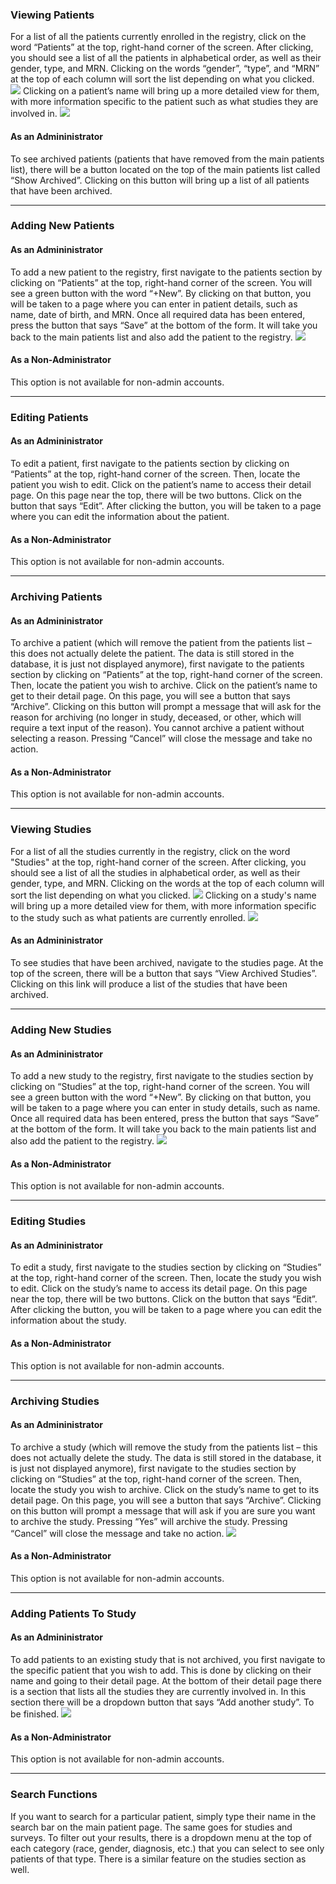 ### Viewing Patients

For a list of all the patients currently enrolled in the registry, click on the word “Patients” at the top, right-hand corner of the screen.  After clicking, you should see a list of all the patients in alphabetical order, as well as their gender, type, and MRN.  Clicking on the words “gender”, “type”, and “MRN” at the top of each column will sort the list depending on what you clicked.
![](patients.jpg)
Clicking on a patient’s name will bring up a more detailed view for them, with more information specific to the patient such as what studies they are involved in.
![](patientDetail.jpg)
#### As an Admininistrator 

To see archived patients (patients that have removed from the main patients list), there will be a button located on the top of the main patients list called “Show Archived”.  Clicking on this button will bring up a list of all patients that have been archived.

---

### Adding New Patients

#### As an Admininistrator
To add a new patient to the registry, first navigate to the patients section by clicking on “Patients” at the top, right-hand corner of the screen.  You will see a green button with the word “+New”.  By clicking on that button, you will be taken to a page where you can enter in patient details, such as name, date of birth, and MRN.  Once all required data has been entered, press the button that says “Save” at the bottom of the form.  It will take you back to the main patients list and also add the patient to the registry.
![](patientEditjpg)
#### As a Non-Administrator
This option is not available for non-admin accounts.

---

### Editing Patients

#### As an Admininistrator
To edit a patient, first navigate to the patients section by clicking on “Patients” at the top, right-hand corner of the screen.  Then, locate the patient you wish to edit.  Click on the patient’s name to access their detail page.  On this page near the top, there will be two buttons.  Click on the button that says “Edit”.  After clicking the button, you will be taken to a page where you can edit the information about the patient.

#### As a Non-Administrator
This option is not available for non-admin accounts.

---

### Archiving Patients

#### As an Admininistrator
To archive a patient (which will remove the patient from the patients list – this does not actually delete the patient.  The data is still stored in the database, it is just not displayed anymore), first navigate to the patients section by clicking on “Patients” at the top, right-hand corner of the screen.  Then, locate the patient you wish to archive.  Click on the patient’s name to get to their detail page.  On this page, you will see a button that says “Archive”.  Clicking on this button will prompt a message that will ask for the reason for archiving (no longer in study, deceased, or other, which will require a text input of the reason).  You cannot archive a patient without selecting a reason.  Pressing “Cancel” will close the message and take no action.

#### As a Non-Administrator
This option is not available for non-admin accounts.

---

### Viewing Studies

For a list of all the studies currently in the registry, click on the word "Studies" at the top, right-hand corner of the screen.  After clicking, you should see a list of all the studies in alphabetical order, as well as their gender, type, and MRN.  Clicking on the words at the top of each column will sort the list depending on what you clicked.
![](studies.jpg)
Clicking on a study's name will bring up a more detailed view for them, with more information specific to the study such as what patients are currently enrolled.
![](studyDetail.jpg)
#### As an Admininistrator
To see studies that have been archived, navigate to the studies page.  At the top of the screen, there will be a button that says “View Archived Studies”.  Clicking on this link will produce a list of the studies that have been archived.

---

### Adding New Studies

#### As an Admininistrator
To add a new study to the registry, first navigate to the studies section by clicking on “Studies” at the top, right-hand corner of the screen.  You will see a green button with the word “+New”.  By clicking on that button, you will be taken to a page where you can enter in study details, such as name.  Once all required data has been entered, press the button that says “Save” at the bottom of the form.  It will take you back to the main patients list and also add the patient to the registry.
![](studyEdit.jpg)
#### As a Non-Administrator
This option is not available for non-admin accounts.

---

### Editing Studies

#### As an Admininistrator
To edit a study, first navigate to the studies section by clicking on “Studies” at the top, right-hand corner of the screen.  Then, locate the study you wish to edit.  Click on the study’s name to access its detail page.  On this page near the top, there will be two buttons.  Click on the button that says “Edit”.  After clicking the button, you will be taken to a page where you can edit the information about the study.

#### As a Non-Administrator
This option is not available for non-admin accounts.

---

### Archiving Studies

#### As an Admininistrator
To archive a study (which will remove the study from the patients list – this does not actually delete the study.  The data is still stored in the database, it is just not displayed anymore), first navigate to the studies section by clicking on “Studies” at the top, right-hand corner of the screen.  Then, locate the study you wish to archive.  Click on the study’s name to get to its detail page.  On this page, you will see a button that says “Archive”.  Clicking on this button will prompt a message that will ask if you are sure you want to archive the study.  Pressing “Yes” will archive the study.  Pressing “Cancel” will close the message and take no action.
![](archiveStudy.jpg)
#### As a Non-Administrator
This option is not available for non-admin accounts.

---

### Adding Patients To Study

#### As an Admininistrator
To add patients to an existing study that is not archived, you first navigate to the specific patient that you wish to add.  This is done by clicking on their name and going to their detail page.  At the bottom of their detail page there is a section that lists all the studies they are currently involved in.  In this section there will be a dropdown button that says “Add another study”.  To be finished.
![](enrollment.jpg)
#### As a Non-Administrator
This option is not available for non-admin accounts.

---

### Search Functions

If you want to search for a particular patient, simply type their name in the search bar on the main patient page.  The same goes for studies and surveys.  To filter out your results, there is a dropdown menu at the top of each category (race, gender, diagnosis, etc.) that you can select to see only patients of that type.  There is a similar feature on the studies section as well.

